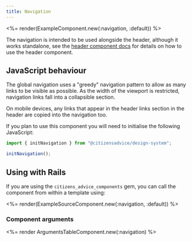 ```yaml
---
title: Navigation
---
```


<%= render(ExampleComponent.new(:navigation, :default)) %>

The navigation is intended to be used alongside the header, although it works standalone, see the [header component docs](/components/header) for details on how to use the header component.

## JavaScript behaviour

The global navigation uses a "greedy" navigation pattern to allow as many links to be visible as possible. As the width of the viewport is restricted, navigation links fall into a collapsible section.

On mobile devices, any links that appear in the header links section in the header are copied into the navigation too.

If you plan to use this component you will need to initialise the following JavaScript:

```js
import { initNavigation } from "@citizensadvice/design-system";

initNavigation();
```

## Using with Rails

If you are using the `citizens_advice_components` gem, you can call the component from within a template using:

<%= render(ExampleSourceComponent.new(:navigation, :default)) %>

### Component arguments

<%= render ArgumentsTableComponent.new(:navigation) %>
